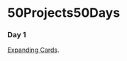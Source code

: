 # 50Projects50Days

### Day 1

[Expanding Cards](https://github.com/eligarlo/50Projects50Days/tree/master/Day%201%20-%20Expanding%20Cards).
